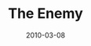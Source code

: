 ---
layout: music 
title: "The Enemy"
series: "Free"
date: 2010-03-08 
description: "Brian Tome talks about the enemy and how he plots to steal freedom from us."
audio: "http://s3.amazonaws.com/crossroadsaudiomessages/Free3.mp3"
audio-duration: "31:04"
src: "http://www.crossroads.net/players/media/mediumHz/Free_190x110.jpg"
---